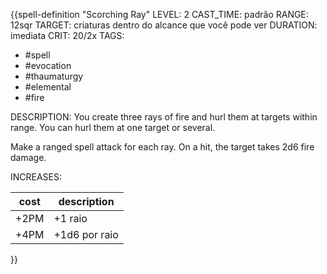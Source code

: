 {{spell-definition "Scorching Ray"
LEVEL: 2
CAST_TIME: padrão
RANGE: 12sqr
TARGET: criaturas dentro do alcance que você pode ver
DURATION: imediata
CRIT: 20/2x
TAGS:
- #spell 
- #evocation 
- #thaumaturgy 
- #elemental
- #fire 

DESCRIPTION:
You create three rays of fire and hurl them at targets within range. You can hurl them at one target or several.

Make a ranged spell attack for each ray. On a hit, the target takes 2d6 fire damage.

INCREASES:

| cost | description   |
| ---- | ------------- |
| +2PM | +1 raio       |
| +4PM | +1d6 por raio | 
}}
